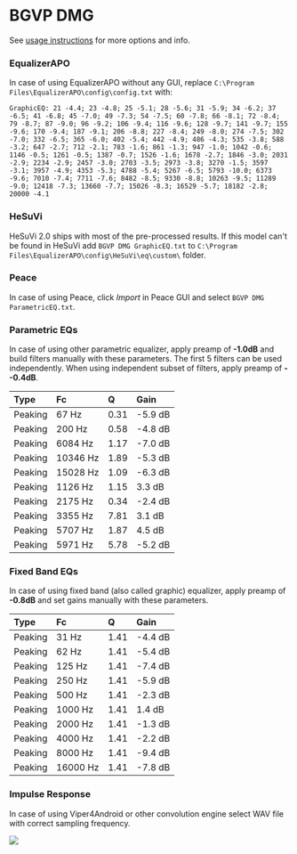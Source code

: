 # BGVP DMG
See [usage instructions](https://github.com/jaakkopasanen/AutoEq#usage) for more options and info.

### EqualizerAPO
In case of using EqualizerAPO without any GUI, replace `C:\Program Files\EqualizerAPO\config\config.txt`
with:
```
GraphicEQ: 21 -4.4; 23 -4.8; 25 -5.1; 28 -5.6; 31 -5.9; 34 -6.2; 37 -6.5; 41 -6.8; 45 -7.0; 49 -7.3; 54 -7.5; 60 -7.8; 66 -8.1; 72 -8.4; 79 -8.7; 87 -9.0; 96 -9.2; 106 -9.4; 116 -9.6; 128 -9.7; 141 -9.7; 155 -9.6; 170 -9.4; 187 -9.1; 206 -8.8; 227 -8.4; 249 -8.0; 274 -7.5; 302 -7.0; 332 -6.5; 365 -6.0; 402 -5.4; 442 -4.9; 486 -4.3; 535 -3.8; 588 -3.2; 647 -2.7; 712 -2.1; 783 -1.6; 861 -1.3; 947 -1.0; 1042 -0.6; 1146 -0.5; 1261 -0.5; 1387 -0.7; 1526 -1.6; 1678 -2.7; 1846 -3.0; 2031 -2.9; 2234 -2.9; 2457 -3.0; 2703 -3.5; 2973 -3.8; 3270 -1.5; 3597 -3.1; 3957 -4.9; 4353 -5.3; 4788 -5.4; 5267 -6.5; 5793 -10.0; 6373 -9.6; 7010 -7.4; 7711 -7.6; 8482 -8.5; 9330 -8.8; 10263 -9.5; 11289 -9.0; 12418 -7.3; 13660 -7.7; 15026 -8.3; 16529 -5.7; 18182 -2.8; 20000 -4.1
```

### HeSuVi
HeSuVi 2.0 ships with most of the pre-processed results. If this model can't be found in HeSuVi add
`BGVP DMG GraphicEQ.txt` to `C:\Program Files\EqualizerAPO\config\HeSuVi\eq\custom\` folder.

### Peace
In case of using Peace, click *Import* in Peace GUI and select `BGVP DMG ParametricEQ.txt`.

### Parametric EQs
In case of using other parametric equalizer, apply preamp of **-1.0dB** and build filters manually
with these parameters. The first 5 filters can be used independently.
When using independent subset of filters, apply preamp of **--0.4dB**.

| Type    | Fc       |    Q | Gain    |
|:--------|:---------|:-----|:--------|
| Peaking | 67 Hz    | 0.31 | -5.9 dB |
| Peaking | 200 Hz   | 0.58 | -4.8 dB |
| Peaking | 6084 Hz  | 1.17 | -7.0 dB |
| Peaking | 10346 Hz | 1.89 | -5.3 dB |
| Peaking | 15028 Hz | 1.09 | -6.3 dB |
| Peaking | 1126 Hz  | 1.15 | 3.3 dB  |
| Peaking | 2175 Hz  | 0.34 | -2.4 dB |
| Peaking | 3355 Hz  | 7.81 | 3.1 dB  |
| Peaking | 5707 Hz  | 1.87 | 4.5 dB  |
| Peaking | 5971 Hz  | 5.78 | -5.2 dB |

### Fixed Band EQs
In case of using fixed band (also called graphic) equalizer, apply preamp of **-0.8dB** and set
gains manually with these parameters.

| Type    | Fc       |    Q | Gain    |
|:--------|:---------|:-----|:--------|
| Peaking | 31 Hz    | 1.41 | -4.4 dB |
| Peaking | 62 Hz    | 1.41 | -5.4 dB |
| Peaking | 125 Hz   | 1.41 | -7.4 dB |
| Peaking | 250 Hz   | 1.41 | -5.9 dB |
| Peaking | 500 Hz   | 1.41 | -2.3 dB |
| Peaking | 1000 Hz  | 1.41 | 1.4 dB  |
| Peaking | 2000 Hz  | 1.41 | -1.3 dB |
| Peaking | 4000 Hz  | 1.41 | -2.2 dB |
| Peaking | 8000 Hz  | 1.41 | -9.4 dB |
| Peaking | 16000 Hz | 1.41 | -7.8 dB |

### Impulse Response
In case of using Viper4Android or other convolution engine select WAV file with correct sampling frequency.

![](https://raw.githubusercontent.com/jaakkopasanen/AutoEq/master/results/oratory1990/usound/BGVP%20DMG/BGVP%20DMG.png)